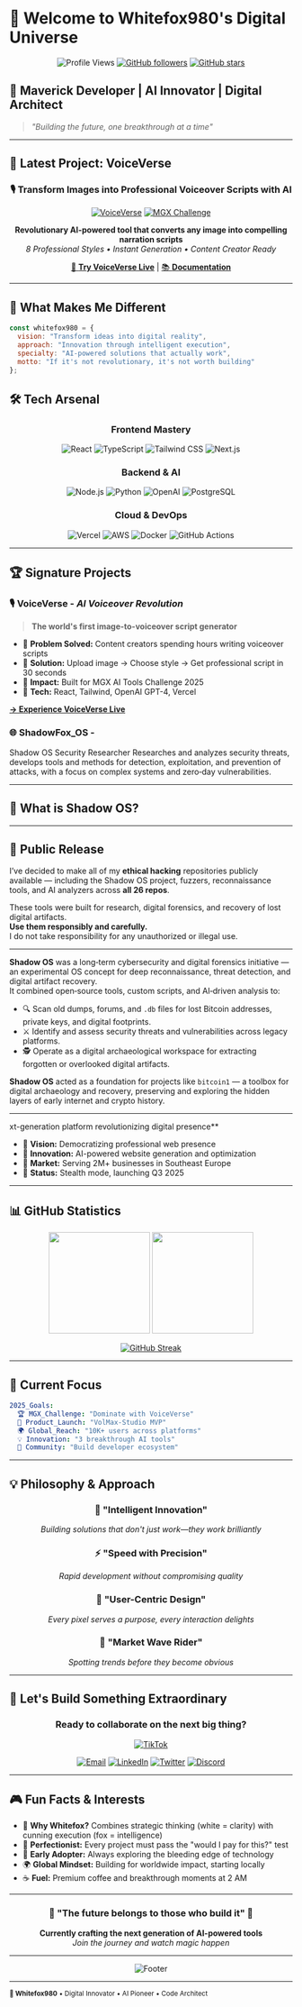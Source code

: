 # 🦊 Welcome to Whitefox980's Digital Universe

<div align="center">

![Profile Views](https://komarev.com/ghpvc/?username=whitefox980&color=9333ea&style=for-the-badge)
[![GitHub followers](https://img.shields.io/github/followers/whitefox980?label=Followers&style=for-the-badge&color=blueviolet)](https://github.com/whitefox980)
[![GitHub stars](https://img.shields.io/github/stars/whitefox980?label=Stars&style=for-the-badge&color=ffd700)](https://github.com/whitefox980)

</div>

## 🎯 Maverick Developer | AI Innovator | Digital Architect

> *"Building the future, one breakthrough at a time"*

---

## 🚀 Latest Project: VoiceVerse

<div align="center">

### 🎙️ **Transform Images into Professional Voiceover Scripts with AI**

[![VoiceVerse](https://img.shields.io/badge/🎙️_VoiceVerse-Live_Demo-9333ea?style=for-the-badge&logoColor=white)](https://voice-verse-gamma.vercel.app)
[![MGX Challenge](https://img.shields.io/badge/🏆_MGX_AI_Tools-Challenge_2025-00d4aa?style=for-the-badge)](https://mgx.dev)

**Revolutionary AI-powered tool that converts any image into compelling narration scripts**  
*8 Professional Styles • Instant Generation • Content Creator Ready*

[🔗 **Try VoiceVerse Live**](https://voice-verse-gamma.vercel.app) | [📚 **Documentation**](https://github.com/whitefox980/VoiceVerse)

</div>

---

## 💎 What Makes Me Different

```javascript
const whitefox980 = {
  vision: "Transform ideas into digital reality",
  approach: "Innovation through intelligent execution",
  specialty: "AI-powered solutions that actually work",
  motto: "If it's not revolutionary, it's not worth building"
};
```

## 🛠️ Tech Arsenal

<div align="center">

### **Frontend Mastery**
![React](https://img.shields.io/badge/React-20232A?style=for-the-badge&logo=react&logoColor=61DAFB)
![TypeScript](https://img.shields.io/badge/TypeScript-007ACC?style=for-the-badge&logo=typescript&logoColor=white)
![Tailwind CSS](https://img.shields.io/badge/Tailwind_CSS-38B2AC?style=for-the-badge&logo=tailwind-css&logoColor=white)
![Next.js](https://img.shields.io/badge/Next.js-000000?style=for-the-badge&logo=next.js&logoColor=white)

### **Backend & AI**
![Node.js](https://img.shields.io/badge/Node.js-43853D?style=for-the-badge&logo=node.js&logoColor=white)
![Python](https://img.shields.io/badge/Python-3776AB?style=for-the-badge&logo=python&logoColor=white)
![OpenAI](https://img.shields.io/badge/OpenAI-412991?style=for-the-badge&logo=openai&logoColor=white)
![PostgreSQL](https://img.shields.io/badge/PostgreSQL-316192?style=for-the-badge&logo=postgresql&logoColor=white)

### **Cloud & DevOps**
![Vercel](https://img.shields.io/badge/Vercel-000000?style=for-the-badge&logo=vercel&logoColor=white)
![AWS](https://img.shields.io/badge/AWS-232F3E?style=for-the-badge&logo=amazon-aws&logoColor=white)
![Docker](https://img.shields.io/badge/Docker-2496ED?style=for-the-badge&logo=docker&logoColor=white)
![GitHub Actions](https://img.shields.io/badge/GitHub_Actions-2088FF?style=for-the-badge&logo=github-actions&logoColor=white)

</div>

---

## 🏆 Signature Projects

### 🎙️ **VoiceVerse** - *AI Voiceover Revolution*
> **The world's first image-to-voiceover script generator**
- 🎯 **Problem Solved:** Content creators spending hours writing voiceover scripts
- 🚀 **Solution:** Upload image → Choose style → Get professional script in 30 seconds
- 💫 **Impact:** Built for MGX AI Tools Challenge 2025
- 🔧 **Tech:** React, Tailwind, OpenAI GPT-4, Vercel

**[→ Experience VoiceVerse Live](https://voice-verse-gamma.vercel.app)**

### 🌐 **ShadowFox_OS** - 
 Shadow OS Security Researcher
Researches and analyzes security threats, develops tools and methods for detection, exploitation, and prevention of attacks, with a focus on complex systems and zero‑day vulnerabilities.

---

## 🐺 What is Shadow OS? 
---

## 📢 Public Release

I’ve decided to make all of my **ethical hacking** repositories publicly available — including the Shadow OS project, fuzzers, reconnaissance tools, and AI analyzers across **all 26 repos**.

These tools were built for research, digital forensics, and recovery of lost digital artifacts.  
**Use them responsibly and carefully.**  
I do not take responsibility for any unauthorized or illegal use.

---

**Shadow OS** was a long‑term cybersecurity and digital forensics initiative — an experimental OS concept for deep reconnaissance, threat detection, and digital artifact recovery.  
It combined open‑source tools, custom scripts, and AI‑driven analysis to:

- 🔍 Scan old dumps, forums, and `.db` files for lost Bitcoin addresses, private keys, and digital footprints.  
- ⚔️ Identify and assess security threats and vulnerabilities across legacy platforms.  
- 🕵️ Operate as a digital archaeological workspace for extracting forgotten or overlooked digital artifacts.

**Shadow OS** acted as a foundation for projects like `bitcoin1` — a toolbox for digital archaeology and recovery, preserving and exploring the hidden layers of early internet and crypto history.

---
xt-generation platform revolutionizing digital presence**
- 🎯 **Vision:** Democratizing professional web presence
- 🚀 **Innovation:** AI-powered website generation and optimization
- 💎 **Market:** Serving 2M+ businesses in Southeast Europe
- 🔮 **Status:** Stealth mode, launching Q3 2025

---

## 📊 GitHub Statistics

<div align="center">

<img height="180em" src="https://github-readme-stats.vercel.app/api?username=whitefox980&show_icons=true&theme=radical&include_all_commits=true&count_private=true"/>
<img height="180em" src="https://github-readme-stats.vercel.app/api/top-langs/?username=whitefox980&layout=compact&langs_count=8&theme=radical"/>

</div>

<div align="center">

[![GitHub Streak](https://streak-stats.demolab.com/?user=whitefox980&theme=radical)](https://git.io/streak-stats)

</div>

---

## 🎯 Current Focus

```yaml
2025_Goals:
  🏆 MGX_Challenge: "Dominate with VoiceVerse"
  🚀 Product_Launch: "VolMax-Studio MVP"
  🌍 Global_Reach: "10K+ users across platforms"
  💡 Innovation: "3 breakthrough AI tools"
  🤝 Community: "Build developer ecosystem"
```

---

## 💡 Philosophy & Approach

<div align="center">

### 🧠 **"Intelligent Innovation"**
*Building solutions that don't just work—they work brilliantly*

### ⚡ **"Speed with Precision"**
*Rapid development without compromising quality*

### 🎨 **"User-Centric Design"**
*Every pixel serves a purpose, every interaction delights*

### 🌊 **"Market Wave Rider"**
*Spotting trends before they become obvious*

</div>

---

## 🤝 Let's Build Something Extraordinary

<div align="center">

### **Ready to collaborate on the next big thing?**
[![TikTok](https://img.shields.io/badge/TikTok-@whitefox980-black?logo=tiktok)](https://www.tiktok.com/@whitefox980)

[![Email](https://img.shields.io/badge/Email-D14836?style=for-the-badge&logo=gmail&logoColor=white)](mailto:contact@whitefox980.dev)
[![LinkedIn](https://img.shields.io/badge/LinkedIn-0077B5?style=for-the-badge&logo=linkedin&logoColor=white)](https://linkedin.com/in/whitefox980)
[![Twitter](https://img.shields.io/badge/Twitter-1DA1F2?style=for-the-badge&logo=twitter&logoColor=white)](https://twitter.com/whitefox980)
[![Discord](https://img.shields.io/badge/Discord-7289DA?style=for-the-badge&logo=discord&logoColor=white)](https://discord.gg/whitefox980)

</div>

---

## 🎮 Fun Facts & Interests

- 🦊 **Why Whitefox?** Combines strategic thinking (white = clarity) with cunning execution (fox = intelligence)
- 🎯 **Perfectionist:** Every project must pass the "would I pay for this?" test
- 🚀 **Early Adopter:** Always exploring the bleeding edge of technology
- 🌍 **Global Mindset:** Building for worldwide impact, starting locally
- ☕ **Fuel:** Premium coffee and breakthrough moments at 2 AM

---

<div align="center">

### 🌟 **"The future belongs to those who build it"** 🌟

**Currently crafting the next generation of AI-powered tools**  
*Join the journey and watch magic happen*

---

![Footer](https://capsule-render.vercel.app/api?type=waving&color=gradient&customColorList=12&height=100&section=footer)

</div>

---

<sub>**🦊 Whitefox980** • Digital Innovator • AI Pioneer • Code Architect</sub>
